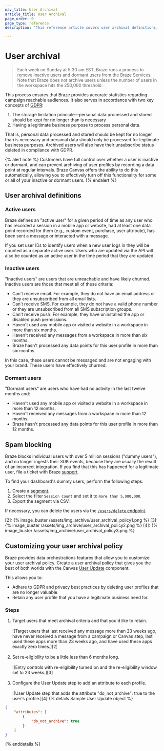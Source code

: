 ```yaml
---
nav_title: User Archival
article_title: User Archival
page_order: 0
page_type: reference
description: "This reference article covers user archival definitions, spam blocking, and how to customize your user archival policy."

---
```

# User archival

> Each week on Sunday at 5:30 am EST, Braze runs a process to remove inactive users and dormant users from the Braze Services. Note that Braze does not archive users unless the number of users in the workspace hits the 250,000 threshold. 

This process ensures that Braze provides accurate statistics regarding campaign reachable audiences. It also serves in accordance with two key concepts of [GDPR][1]:

1. The storage limitation principle—personal data processed and stored should be kept for no longer than is necessary
2. Having a legitimate business purpose to process personal data.

That is, personal data processed and stored should be kept for no longer than is necessary and personal data should only be processed for legitimate business purposes. Archived users will also have their unsubscribe status deleted in compliance with GDPR.

{% alert note %} Customers have full control over whether a user is inactive or dormant, and can prevent archiving of user profiles by recording a data point at regular intervals. Braze Canvas offers the ability to do this automatically, allowing you to effectively turn off this functionality for some or all of your inactive or dormant users. {% endalert %}

## User archival definitions

### Active users

Braze defines an "active user" for a given period of time as any user who has recorded a session in a mobile app or website, had at least one data point recorded for them (e.g., custom event, purchase, user attribute), has been sent a message or interacted with a message.

If you set user IDs to identify users when a new user logs in they will be counted as a separate active user. Users who are updated via the API will also be counted as an active user in the time period that they are updated.

### Inactive users

"Inactive users" are users that are unreachable and have likely churned. Inactive users are those that meet all of these criteria:

- Can't receive email. For example, they do not have an email address or they are unsubscribed from all email lists.
- Can't receive SMS. For example, they do not have a valid phone number or they are unsubscribed from all SMS subscription groups.
- Can't receive push. For example, they have uninstalled the app or disabled push permissions.
- Haven't used any mobile app or visited a website in a workspace in more than six months.
- Haven't received any messages from a workspace in more than six months.
- Braze hasn't processed any data points for this user profile in more than six months.

In this case, these users cannot be messaged and are not engaging with your brand. These users have effectively churned.

### Dormant users

"Dormant users" are users who have had no activity in the last twelve months and:

- Haven't used any mobile app or visited a website in a workspace in more than 12 months.
- Haven't received any messages from a workspace in more than 12 months.
- Braze hasn't processed any data points for this user profile in more than 12 months.

## Spam blocking

Braze blocks individual users with over 5 million sessions ("dummy users"), and no longer ingests their SDK events, because they are usually the result of an incorrect integration. If you find that this has happened for a legitimate user, file a ticket with Braze [support]({{site.baseurl}}/braze_support/).

To find your dashboard's dummy users, perform the following steps:

1. Create a [segment]({{site.baseurl}}/user_guide/engagement_tools/segments/creating_a_segment/).
2. Select the filter `Session Count` and set it to `more than 5,000,000`.
3. Export the segment via CSV.

If necessary, you can delete the users via the [`/users/delete` endpoint]({{site.baseurl}}/api/endpoints/user_data/post_user_delete/).

[1]: {{site.baseurl}}/dp-technical-assistance/#the-right-to-erasure
[2]: {% image_buster /assets/img_archive/user_archival_policy1.png %}
[3]: {% image_buster /assets/img_archive/user_archival_policy2.png %}
[4]: {% image_buster /assets/img_archive/user_archival_policy3.png %}

## Customizing your user archival policy

Braze provides data orchestrations features that allow you to customize your user archival policy. Create a user archival policy that gives you the best of both worlds with the Canvas [User Update]({{site.baseurl}}/user_update/) component.

This allows you to:

- Adhere to GDPR and privacy best practices by deleting user profiles that are no longer valuable.
- Retain any user profile that you have a legitimate business need for.

### Steps

1. Target users that meet archival criteria and that you'd like to retain.<br><br>
      ![Target users that last received any message more than 23 weeks ago, have never received a message from a campaign or Canvas step, last used these apps more than 23 weeks ago, and have used these apps exactly zero times.][2]<br><br>
2. Set re-eligibility to be a little less than 6 months long.<br><br>
      ![Entry controls with re-eligibility turned on and the re-eligibility window set to 23 weeks.][3]<br><br>
3. Configure the User Update step to add an attribute to each profile.<br><br>
      ![User Update step that adds the attribute "do_not_archive": true to the user's profile.][4]
{% details Sample User Update object %}
```json
{
    "attributes": [ 
        {
            "do_not_archive": true
        }
    ]
}
```
{% enddetails %}